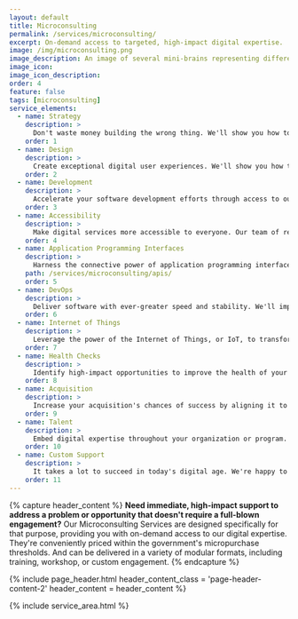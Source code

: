 ```yaml
---
layout: default
title: Microconsulting
permalink: /services/microconsulting/
excerpt: On-demand access to targeted, high-impact digital expertise.
image: /img/microconsulting.png
image_description: An image of several mini-brains representing different types of microconsulting services.
image_icon:
image_icon_description:
order: 4
feature: false
tags: [microconsulting]
service_elements:
  - name: Strategy
    description: >
      Don't waste money building the wrong thing. We'll show you how to build the right digital product using our proven strategy-making process that involves analyzing your mission needs, assessing the product opportunity, and developing a product plan.
    order: 1
  - name: Design
    description: >
      Create exceptional digital user experiences. We'll show you how to achieve this by embracing proven design approaches, including user research, design systems, pattern-based design, responsive user interface patterns, and more.
    order: 2
  - name: Development
    description: >
      Accelerate your software development efforts through access to our talented team of software engineers. We can rapidly deliver a range of high-quality software contributions, including prototypes, microservices, features, bug fixes, automation scripts, and more.
    order: 3
  - name: Accessibility
    description: >
      Make digital services more accessible to everyone. Our team of recognized accessibility and Section 508 compliance experts will show you how to achieve this through the adoption of accessibility development best practices.
    order: 4
  - name: Application Programming Interfaces
    description: >
      Harness the connective power of application programming interfaces, or APIs, to transform how your organization or program shares data, content, and other resources. Our team of recognized API experts will show you how to achieve this by mastering critical stops along the API lifecycle.
    path: /services/microconsulting/apis/
    order: 5
  - name: DevOps
    description: >
      Deliver software with ever-greater speed and stability. We'll impart you with the critical know-how necessary to take advantage of the latest DevOps approaches, including trunk-based development, shift-left security, continuous delivery, and more.
    order: 6
  - name: Internet of Things
    description: >
      Leverage the power of the Internet of Things, or IoT, to transform how services are delivered to the public. As recognized pioneers in the field of IoT, we'll give you the insight and credibility you need to effectively plan, deploy, operate, and secure IoT technologies across a number of applications, including smart cities, smart grids, and connected health.
    order: 7
  - name: Health Checks
    description: >
      Identify high-impact opportunities to improve the health of your digital service delivery project. We rapidly assess key dimensions, such as the user experience and code quality, and recommend priority areas for improvement.
    order: 8
  - name: Acquisition
    description: >
      Increase your acquisition's chances of success by aligning it to modern agile delivery principles. As pioneers of the agile acquisition movement, our team of experts will work hand-in-hand with you at every stage of your procurement.
    order: 9
  - name: Talent
    description: >
      Embed digital expertise throughout your organization or program. Leveraging our unique expertise in large-scale digital talent management, we'll work with you to attract, develop, retain, and empower digital talent.
    order: 10
  - name: Custom Support
    description: >
      It takes a lot to succeed in today's digital age. We're happy to offer a tailored approach to address your specific needs.
    order: 11
---
```


{% capture header_content %}
  <strong>Need immediate, high-impact support to address a problem or opportunity that doesn't require a full-blown engagement?</strong> Our Microconsulting Services are designed specifically for that purpose, providing you with on-demand access to our digital expertise. They're conveniently priced within the government's micropurchase thresholds. And can be delivered in a variety of modular formats, including training, workshop, or custom engagement.
{% endcapture %}

{% include page_header.html
  header_content_class = 'page-header-content-2'
  header_content = header_content
%}

{% include service_area.html %}
